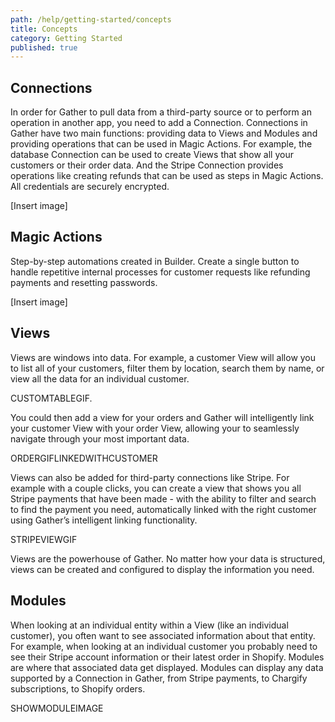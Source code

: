 ```yaml
---
path: /help/getting-started/concepts
title: Concepts
category: Getting Started
published: true
---
```

## Connections

In order for Gather to pull data from a third-party source or to perform an operation in another app, you need to add a Connection. Connections in Gather have two main functions: providing data to Views and Modules and providing operations that can be used in Magic Actions. For example, the database Connection can be used to create Views that show all your customers or their order data. And the Stripe Connection provides operations like creating refunds that can be used as steps in Magic Actions. All credentials are securely encrypted.

\[Insert image]

## Magic Actions

Step-by-step automations created in Builder. Create a single button to handle repetitive internal processes for customer requests like refunding payments and resetting passwords.

\[Insert image]

## Views

Views are windows into data. For example, a customer View will allow you to list all of your customers, filter them by location, search them by name, or view all the data for an individual customer.

CUSTOMTABLEGIF.

You could then add a view for your orders and Gather will intelligently link your customer View with your order View, allowing your to seamlessly navigate through your most important data.

ORDERGIFLINKEDWITHCUSTOMER

Views can also be added for third-party connections like Stripe. For example with a couple clicks, you can create a view that shows you all Stripe payments that have been made - with the ability to filter and search to find the payment you need,  automatically linked with the right customer using Gather’s intelligent linking functionality.

STRIPEVIEWGIF

Views are the powerhouse of Gather. No matter how your data is structured, views can be created and configured to display the information you need.

## Modules

When looking at an individual entity within a View (like an individual customer), you often want to see associated information about that entity. For example, when looking at an individual customer you probably need to see their Stripe account information or their latest order in Shopify. Modules are where that associated data get displayed. Modules can display any data supported by a Connection in Gather, from Stripe payments, to Chargify subscriptions, to Shopify orders. 

SHOWMODULEIMAGE

